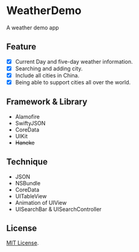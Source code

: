 # WeatherDemo
A weather demo app

## Feature

- [x] Current Day and five-day weather information.
- [x] Searching and adding city.
- [x] Include all cities in China.
- [x] Being able to support cities all over the world.

## Framework & Library

- Alamofire
- SwiftyJSON
- CoreData
- UIKit
- ~~Haneke~~

## Technique

- JSON
- NSBundle
- CoreData
- UITableView
- Animation of UIView
- UISearchBar & UISearchController


## License

[MIT License](/LICENSE).


